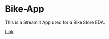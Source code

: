 # Bike-App
This is a Streamlit App used for a Bike Store EDA.

[Link](https://bike-app.streamlit.app/)
